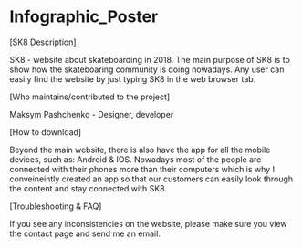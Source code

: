 # Infographic_Poster

[SK8 Description]

SK8 - website about skateboarding in 2018.
The main purpose of SK8 is to show how the skateboaring community is doing nowadays. 
Any user can easily find the website by just typing SK8 in the web browser tab.

[Who maintains/contributed to the project]

Maksym Pashchenko - Designer, developer

[How to download] 

Beyond the main website, there is also have the app for all the mobile devices, such as: Android & IOS. 
Nowadays most of the people are connected with their phones more than their computers which is why I conveineintly created an app so that our customers can easily look through the content and stay connected with SK8.

[Troubleshooting & FAQ] 

If you see any inconsistencies on the website, please make sure you view the contact page and send me an email.
